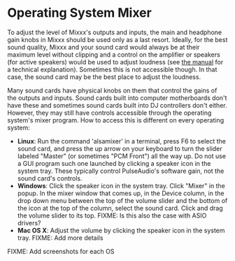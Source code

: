 # Operating System Mixer

To adjust the level of Mixxx's outputs and inputs, the main and
headphone gain knobs in Mixxx should be used only as a last resort.
Ideally, for the best sound quality, Mixxx and your sound card would
always be at their maximum level without clipping and a control on the
amplifier or speakers (for active speakers) would be used to adjust
loudness (see [the
manual](http://mixxx.org/manual/latest/chapters/djing_with_mixxx.html#setting-your-levels-properly-gain-staging)
for a technical explanation). Sometimes this is not accessible though.
In that case, the sound card may be the best place to adjust the
loudness.

Many sound cards have physical knobs on them that control the gains of
the outputs and inputs. Sound cards built into computer motherboards
don't have these and sometimes sound cards built into DJ controllers
don't either. However, they may still have controls accessible through
the operating system's mixer program. How to access this is different on
every operating system:

  - **Linux**: Run the command 'alsamixer' in a terminal, press F6 to
    select the sound card, and press the up arrow on your keyboard to
    turn the slider labeled "Master" (or sometimes "PCM Front") all the
    way up. Do not use a GUI program such one launched by clicking a
    speaker icon in the system tray. These typically control
    PulseAudio's software gain, not the sound card's controls.
  - **Windows**: Click the speaker icon in the system tray. Click
    "Mixer" in the popup. In the mixer window that comes up, in the
    Device column, in the drop down menu between the top of the volume
    slider and the bottom of the icon at the top of the column, select
    the sound card. Click and drag the volume slider to its top. FIXME:
    Is this also the case with ASIO drivers?
  - **Mac OS X**: Adjust the volume by clicking the speaker icon in the
    system tray. FIXME: Add more details

FIXME: Add screenshots for each OS
